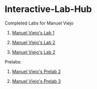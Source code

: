 # Interactive-Lab-Hub

Completed Labs for Manuel Viejo

1. [Manuel Viejo's Lab 1](//github.com/mviejo33/IDD-Fa18-Lab1)


2. [Manuel Viejo's Lab 2](//github.com/mviejo33/IDD-Fa18-Lab2)


3. [Manuel Viejo's Lab 2](//github.com/mviejo33/IDD-Fa18-Lab3)


Prelabs:

1. [Manuel Viejo's Prelab 2](//github.com/mviejo33/IDD-Fa18-PreLab2)

2. [Manuel Viejo's Prelab 3](//github.com/mviejo33/IDD-Fa18-PreLab3)
